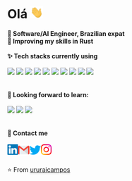 
<h1> Olá <img src="https://github.com/ururaicampos/ururaicampos/blob/main/Hi.gif" width="29px"> </h1>

<!--
**ururaicampos/ururaicampos** is a ✨ _special_ ✨ repository because its `README.md` (this file) appears on your GitHub profile.

Here are some ideas to get you started:
-->
**🔭 Software/AI Engineer, Brazilian expat**<br>
**🌱 Improving my skills in Rust**
<br>
<br>
**✨ Tech stacks currently using** <br>
<br>
<code><a href="https://kubernetes.io/" target="_blank"><img height="50" src="https://www.vectorlogo.zone/logos/kubernetes/kubernetes-ar21.svg"></a></code>
<code><a href="https://www.docker.com/" target="_blank"><img height="50" src="https://www.vectorlogo.zone/logos/docker/docker-ar21.svg"></a></code>
<code><a href="https://spark.apache.org/" target="_blank"><img height="50" src="https://www.vectorlogo.zone/logos/apache_spark/apache_spark-ar21.svg"></a></code>
<code><a href="https://www.python.org/" target="_blank"><img height="50" src="https://www.vectorlogo.zone/logos/python/python-ar21.svg"></a></code>
<code><a href="https://flask.palletsprojects.com/en/1.1.x/" target="_blank"><img height="50" src="https://www.vectorlogo.zone/logos/pocoo_flask/pocoo_flask-ar21.svg"></a></code>
<code><a href="https://www.tensorflow.org/" target="_blank"><img height="50" src="https://www.vectorlogo.zone/logos/tensorflow/tensorflow-ar21.svg"></a></code>
<code><a href="https://jupyter.org/" target="_blank"><img height="50" src="https://www.vectorlogo.zone/logos/jupyter/jupyter-ar21.svg"></a></code>
<code><a href="https://cloud.google.com/" target="_blank"><img height="50" src="https://www.vectorlogo.zone/logos/google_cloud/google_cloud-ar21.svg"></a></code>
<code><a href="https://aws.amazon.com/" target="_blank"><img height="50" src="https://www.vectorlogo.zone/logos/amazon_aws/amazon_aws-ar21.svg"></a></code>
<code><a href="https://git-scm.com/" target="_blank"><img height="50" src="https://www.vectorlogo.zone/logos/git-scm/git-scm-ar21.svg"></a></code>
<br>
<br>
<br>
**🌱 Looking forward to learn:** <br>
<br>
<code><a href="https://golang.org/" target="_blank"><img height="50" src="https://www.vectorlogo.zone/logos/golang/golang-ar21.svg"></a></code>
<code><a href="https://www.terraform.io/" target="_blank"><img height="50" src="https://www.vectorlogo.zone/logos/terraformio/terraformio-ar21.svg"></a></code>
<code><a href="https://www.ansible.com/" target="_blank"><img height="50" src="https://www.vectorlogo.zone/logos/ansible/ansible-ar21.svg"></a></code>
<br>
<br>
<br>
**💬 Contact me**
<br>
<br> 
  <a href="https://in.linkedin.com/in/ururaicampos">
   <img align="left" alt="Ururai Campos | Linkedin" width="24px" src="https://github.com/ururaicampos/ururaicampos/blob/main/Linkedin.svg" />
  </a>
  <a href="mailto:ururaicampos@gmail.com">
    <img align="left" alt="Ururai Campos | Gmail" width="26px" src="https://github.com/ururaicampos/ururaicampos/blob/main/Gmail.svg" />
  </a>
  <a href="https://twitter.com/ucampos94">
    <img align="left" alt="Ururai Campos | Twitter" width="26px" src="https://github.com/ururaicampos/ururaicampos/blob/main/Twitter.svg" />
  </a>
  <a href="https://www.instagram.com/ururaicampos/">
    <img align="left" alt="Ururai Campos | Instagram" width="24px" src="https://github.com/ururaicampos/ururaicampos/blob/main/Instagram.svg" />
  </a>
<br>
<br>

⭐️ From [ururaicampos](https://github.com/[ururaicampos])


